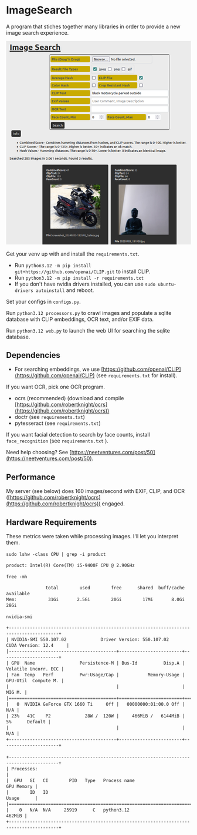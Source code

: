 # ImageSearch

A program that stiches together many libraries in order to provide a new image search experience.

![preview](preview.png)

Get your venv up with and install the `requirements.txt`.
- Run `python3.12 -m pip install git+https://github.com/openai/CLIP.git` to install CLIP.
- Run `python3.12 -m pip install -r requirements.txt`
- If you don't have nvidia drivers installed, you can use `sudo ubuntu-drivers autoinstall` and reboot.

Set your configs in `configs.py`.

Run `python3.12 processors.py` to crawl images and populate a sqlite database with CLIP embeddings, OCR text, and/or EXIF data.

Run `python3.12 web.py` to launch the web UI for searching the sqlite database.


## Dependencies

- For searching embeddings, we use [https://github.com/openai/CLIP](https://github.com/openai/CLIP) (see `requirements.txt` for install).

If you want OCR, pick one OCR program.

- ocrs (recommended) (download and compile [https://github.com/robertknight/ocrs](https://github.com/robertknight/ocrs))
- doctr (see `requirements.txt`)
- pytesseract (see `requirements.txt`)

If you want facial detection to search by face counts, install `face_recognition` (see `requirements.txt` ).

Need help choosing? See [https://neetventures.com/post/50](https://neetventures.com/post/50).


## Performance

My server (see below) does 160 images/second with EXIF, CLIP, and OCR ([https://github.com/robertknight/ocrs](https://github.com/robertknight/ocrs)) engaged.


## Hardware Requirements

These metrics were taken while processing images. I'll let you interpret them.

`sudo lshw -class CPU | grep -i product`

```
product: Intel(R) Core(TM) i5-9400F CPU @ 2.90GHz
```

`free -mh`

```
               total        used        free      shared  buff/cache   available
Mem:            31Gi       2.5Gi        20Gi        17Mi       8.0Gi        28Gi
```

`nvidia-smi`

```
+-----------------------------------------------------------------------------------------+
| NVIDIA-SMI 550.107.02             Driver Version: 550.107.02     CUDA Version: 12.4     |
|-----------------------------------------+------------------------+----------------------+
| GPU  Name                 Persistence-M | Bus-Id          Disp.A | Volatile Uncorr. ECC |
| Fan  Temp   Perf          Pwr:Usage/Cap |           Memory-Usage | GPU-Util  Compute M. |
|                                         |                        |               MIG M. |
|=========================================+========================+======================|
|   0  NVIDIA GeForce GTX 1660 Ti     Off |   00000000:01:00.0 Off |                  N/A |
| 23%   41C    P2             28W /  120W |     466MiB /   6144MiB |      5%      Default |
|                                         |                        |                  N/A |
+-----------------------------------------+------------------------+----------------------+
                                                                                         
+-----------------------------------------------------------------------------------------+
| Processes:                                                                              |
|  GPU   GI   CI        PID   Type   Process name                              GPU Memory |
|        ID   ID                                                               Usage      |
|=========================================================================================|
|    0   N/A  N/A     25919      C   python3.12                                    462MiB |
+-----------------------------------------------------------------------------------------+
```

